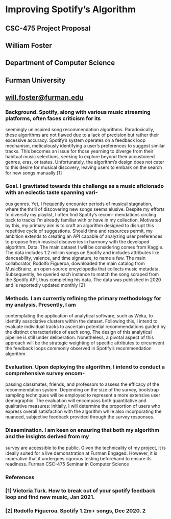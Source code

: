 # Improving Spotify’s Algorithm
## CSC-475 Project Proposal
## William Foster
## Department of Computer Science
## Furman University
## will.foster@furman.edu
### **Background.** Spotify, along with various music streaming platforms, often faces criticism for its
seemingly uninspired song recommendation algorithms. Paradoxically, these algorithms are not
flawed due to a lack of precision but rather their excessive accuracy. Spotify’s system operates on a
feedback loop mechanism, meticulously identifying a user’s preferences to suggest similar tracks.
This becomes an issue for those yearning to diverge from their habitual music selections, seeking to
explore beyond their accustomed genres, eras, or tastes. Unfortunately, the algorithm’s design does
not cater to this desire for musical discovery, leaving users to embark on the search for new songs
manually [1]
### **Goal.** I gravitated towards this challenge as a music aficionado with an eclectic taste spanning vari-
ous genres. Yet, I frequently encounter periods of musical stagnation, where the thrill of discovering
new songs seems elusive. Despite my efforts to diversify my playlist, I often find Spotify’s recom-
mendations circling back to tracks I’m already familiar with or have in my collection. Motivated by
this, my primary aim is to craft an algorithm designed to disrupt this repetitive cycle of suggestions.
Should time and resources permit, my ambition extends to creating an API capable of analyzing user
preferences to propose fresh musical discoveries in harmony with the developed algorithm.
Data. The main dataset I will be considering comes from Kaggle. The data includes 1.2 million
songs on Spotify and includes attributes like danceability, valence, and time signature, to name a
few. The main collaborator, Rodolfo Figueroa, downloaded the main catalog from MusicBrainz, an
open-source encyclopedia that collects music metadata. Subsequently, he queried each instance to
match the song scraped from the Spotify API, thus completing his data. The data was published in
2020 and is reportedly updated monthly [2]
### **Methods.** I am currently refining the primary methodology for my analysis. Presently, I am
contemplating the application of analytical software, such as Weka, to identify associative clusters
within the dataset. Following this, I intend to evaluate individual tracks to ascertain potential
recommendations guided by the distinct characteristics of each song. The design of this analytical
pipeline is still under deliberation. Nonetheless, a pivotal aspect of this approach will be the strategic
weighting of specific attributes to circumvent the feedback loops commonly observed in Spotify’s
recommendation algorithm.
### **Evaluation.** Upon deploying the algorithm, I intend to conduct a comprehensive survey encom-
passing classmates, friends, and professors to assess the efficacy of the recommendation system.
Depending on the size of the survey, bootstrap sampling techniques will be employed to represent a
more extensive user demographic. The evaluation will encompass both quantitative and qualitative
measures: initially, I will determine the proportion of users who express overall satisfaction with the
algorithm while also incorporating the nuanced, subjective feedback provided through the survey
responses.
### **Dissemination.** I am keen on ensuring that both my algorithm and the insights derived from my
survey are accessible to the public. Given the technicality of my project, it is ideally suited for a
live demonstration at Furman Engaged. However, it is imperative that it undergoes rigorous testing
beforehand to ensure its readiness.
Furman CSC-475 Seminar in Computer Science
### **References**
### [1] Victoria Turk. How to break out of your spotify feedback loop and find new music, Jan 2021.
### [2] Rodolfo Figueroa. Spotify 1.2m+ songs, Dec 2020. 2
